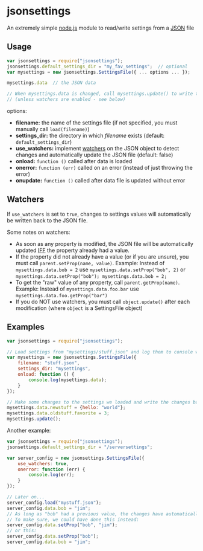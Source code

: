 # jsonsettings

An extremely simple [node.js](http://nodejs.org/) module to read/write settings from a [JSON](http://json.org/) file

## Usage

```javascript
var jsonsettings = require("jsonsettings");
jsonsettings.default_settings_dir = "my_fav_settings";  // optional
var mysettings = new jsonsettings.SettingsFile({ ... options ... });

mysettings.data  // the JSON data

// When mysettings.data is changed, call mysettings.update() to write the changes back to the file
// (unless watchers are enabled - see below)
```

options:

 - **filename:** the name of the settings file (if not specified, you must manually call `load(filename)`)
 - **settings_dir:** the directory in which *filename* exists (default: `default_settings_dir`)
 - **use_watchers:** implement [watchers](#watchers) on the JSON object to detect changes and automatically update the JSON file (default: false)
 - **onload:** `function ()` called after data is loaded
 - **onerror:** `function (err)` called on an error (instead of just throwing the error)
 - **onupdate:** `function ()` called after data file is updated without error

## Watchers

If `use_watchers` is set to `true`, changes to settings values will automatically be written back to the JSON file.

Some notes on watchers:

 - As soon as any property is modified, the JSON file will be automatically updated [IFF](http://en.wikipedia.org/wiki/Iff) the property already had a value.
 - If the property did not already have a value (or if you are unsure), you must call `parent.setProp(name, value)`. Example: Instead of `mysettings.data.bob = 2` use `mysettings.data.setProp("bob", 2)` or `mysettings.data.setProp("bob"); mysettings.data.bob = 2;`
 - To get the "raw" value of any property, call `parent.getProp(name)`. Example: Instead of `mysettings.data.foo.bar` use `mysettings.data.foo.getProp("bar")`
 - If you do NOT use watchers, you must call `object.update()` after each modification (where `object` is a SettingsFile object)

## Examples

```javascript
var jsonsettings = require("jsonsettings");

// Load settings from "mysettings/stuff.json" and log them to console when loaded
var mysettings = new jsonsettings.SettingsFile({
    filename: "stuff.json",
    settings_dir: "mysettings",
    onload: function () {
        console.log(mysettings.data);
    }
});

// Make some changes to the settings we loaded and write the changes back to the file
mysettings.data.newstuff = {hello: "world"};
mysettings.data.oldstuff.favorite = 3;
mysettings.update();
```

Another example:

```javascript
var jsonsettings = require("jsonsettings");
jsonsettings.default_settings_dir = "/serversettings";

var server_config = new jsonsettings.SettingsFile({
    use_watchers: true,
    onerror: function (err) {
        console.log(err);
    }
});

// Later on...
server_config.load("mystuff.json");
server_config.data.bob = "jim";
// As long as "bob" had a previous value, the changes have automatically been written back to the file.
// To make sure, we could have done this instead:
server_config.data.setProp("bob", "jim");
// or this:
server_config.data.setProp("bob");
server_config.data.bob = "jim";
```